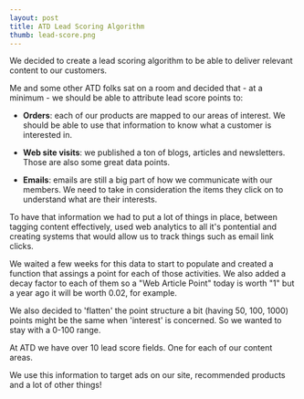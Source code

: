 ```yaml
---
layout: post
title: ATD Lead Scoring Algorithm
thumb: lead-score.png
---
```

We decided to create a lead scoring algorithm to be able to deliver relevant
content to our customers.

Me and some other ATD folks sat on a room and decided that - at a minimum -
we should be able to attribute lead score points to:

* **Orders**: each of our products are mapped to our areas of interest. We should
be able to use that information to know what a customer is interested in.

* **Web site visits**: we published a ton of blogs, articles and newsletters. Those
are also some great data points.

* **Emails**: emails are still a big part of how we communicate
with our members. We need to take in consideration the items they click on
to understand what are their interests.


To have that information we had to put a lot of things in place, between
tagging content effectively, used web analytics to all it's pontential and creating
systems that would allow us to track things such as email link clicks.

We waited a few weeks for this data to start to populate and created a function
that assings a point for each of those activities. We also added a decay factor
to each of them so a "Web Article Point" today is worth "1" but a year ago it will
be worth 0.02, for example.

We also decided to 'flatten' the point structure a bit (having 50, 100, 1000) points
might be the same when 'interest' is concerned. So we wanted to stay with a 0-100 range.

At ATD we have over 10 lead score fields. One for each of our content areas.

We use this information to target ads on our site, recommended products and a lot
of other things!
